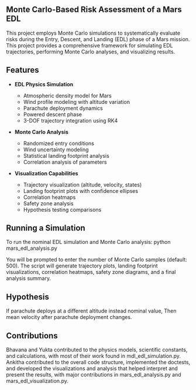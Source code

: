 ## Monte Carlo-Based Risk Assessment of a Mars EDL


This project employs Monte Carlo simulations to systematically evaluate risks during the Entry, Descent, and Landing (EDL) phase of a Mars mission. This project provides a comprehensive framework for simulating EDL trajectories, performing Monte Carlo analyses, and visualizing results.

## Features

- **EDL Physics Simulation**
  - Atmospheric density model for Mars
  - Wind profile modeling with altitude variation
  - Parachute deployment dynamics
  - Powered descent phase
  - 3-DOF trajectory integration using RK4

- **Monte Carlo Analysis**
  - Randomized entry conditions
  - Wind uncertainty modeling
  - Statistical landing footprint analysis
  - Correlation analysis of parameters

- **Visualization Capabilities**
  - Trajectory visualization (altitude, velocity, states)
  - Landing footprint plots with confidence ellipses
  - Correlation heatmaps
  - Safety zone analysis
  - Hypothesis testing comparisons

## Running a Simulation

To run the nominal EDL simulation and Monte Carlo analysis:
    python mars_edl_analysis.py
    
You will be prompted to enter the number of Monte Carlo samples (default: 500). The script will generate trajectory plots, landing footprint visualizations, correlation heatmaps, safety zone diagrams, and a final analysis summary.

## Hypothesis

If parachute deploys at a different altitude instead  nominal value, Then mean velocity after parachute deployment changes.

## Contributions

Bhavana and Yukta contributed to the physics models, scientific constants, and calculations, with most of their work found in mdl_edl_simulation.py. Ankitha contributed to the overall code structure, implemented the doctests, and developed the visualizations and analysis that helped interpret and present the results, with major contributions in mars_edl_analysis.py and mars_edl_visualization.py.
